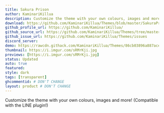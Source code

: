 ```yaml
---
title: Sakura Prison
author: KaminariKillua
description: Customize the theme with your own colours, images and more! (Compatible with the LINE plugin!)
download: https://github.com/KaminariKillua/Themes/blob/master/SakuraPrison/SakuraPrison.theme.css
github_profile_url: https://github.com/KaminariKillua/
github_source_url: https://github.com/KaminariKillua/Themes/tree/master/SakuraPrison
github_issue_url: https://github.com/KaminariKillua/Themes/issues
discord_server:
demo: https://rawcdn.githack.com/KaminariKillua/Themes/86cb03896a887aced8dc22f78c388da0af07216f/SakuraPrison/SakuraPrison.theme.css
thumbnail: https://i.imgur.com/sRMrKji.jpg
previews: [https://i.imgur.com/sRMrKji.jpg]
status: Updated
auto: true
featured: 
style: dark
tags: [transparent]
ghcommentid: # DON'T CHANGE
layout: product # DON'T CHANGE
---
```

Customize the theme with your own colours, images and more! (Compatible with the LINE plugin!)